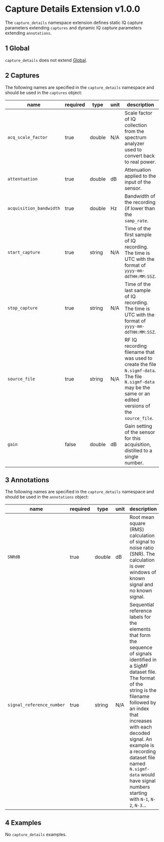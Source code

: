 # Capture Details Extension v1.0.0

The `capture_details` namespace extension defines static IQ capture parameters
extending `captures` and dynamic IQ capture parameters extending `annotations`.

## 1 Global

`capture_details` does not extend [Global](https://github.com/gnuradio/SigMF/blob/master/sigmf-spec.md#global-object).

## 2 Captures

The following names are specified in the `capture_details` namespace and should
be used in the `captures` object:

|name|required|type|unit|description|
|----|--------|----|----|-----------|
|`acq_scale_factor`|true|double|N/A|Scale factor of IQ collection from the spectrum analyzer used to convert back to real power.|
|`attentuation`|true|double|dB|Attenuation applied to the input of the sensor.|
|`acquisition_bandwidth`|true|double|Hz|Bandwidth of the recording (if lower than the `samp_rate`.|
|`start_capture`|true|string|N/A|Time of the first sample of IQ recording. The time is UTC with the format of `yyyy-mm-ddTHH:MM:SSZ`.|
|`stop_capture`|true|string|N/A|Time of the last sample of IQ recording. The time is UTC with the format of `yyyy-mm-ddTHH:MM:SSZ`.|
|`source_file`|true|string|N/A|RF IQ recording filename that was used to create the file `N.sigmf-data`.  The file `N.sigmf-data` may be the same or an edited versions of the `source_file`.|
|`gain`|false|double|dB|Gain setting of the sensor for this acquisition, distilled to a single number.|

## 3 Annotations

The following names are specified in the `capture_details` namespace and should be used in the `annotations` object:

|name|required|type|unit|description|
|----|--------|----|----|-----------|
|`SNRdB`|true|double|dB|Root mean square (RMS) calculation of signal to noise ratio (SNR). The calculation is over windows of known signal and no known signal.|
|`signal_reference_number`|true|string|N/A|Sequential reference labels for the elements that form the sequence of signals identified in a SigMF dataset file. The format of the string is the filename followed by an index that increases with each decoded signal.  An example is a recording dataset file named `N.sigmf-data` would have signal numbers starting with `N-1`, `N-2`, `N-3`...|

## 4 Examples

No `capture_details` examples.
